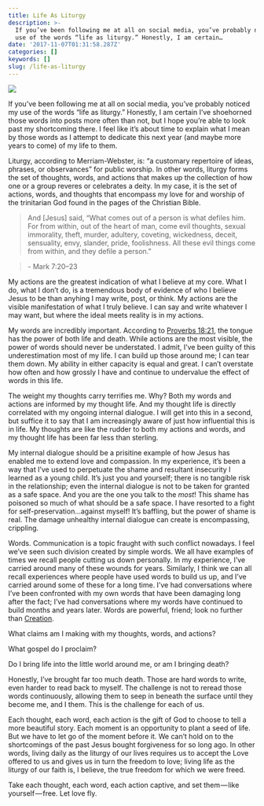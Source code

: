 ```yaml
---
title: Life As Liturgy
description: >-
  If you’ve been following me at all on social media, you’ve probably noticed my
  use of the words “life as liturgy.” Honestly, I am certain…
date: '2017-11-07T01:31:58.287Z'
categories: []
keywords: []
slug: /life-as-liturgy
---
```


![](https://cdn-images-1.medium.com/max/1200/1*naeB4kK-Nj87FU14JVDEng.jpeg)

If you’ve been following me at all on social media, you’ve probably noticed my use of the words “life as liturgy.” Honestly, I am certain I’ve shoehorned those words into posts more often than not, but I hope you’re able to look past my shortcoming there. I feel like it’s about time to explain what I mean by those words as I attempt to dedicate this next year (and maybe more years to come) of my life to them.

Liturgy, according to Merriam-Webster, is: “a customary repertoire of ideas, phrases, or observances” for public worship. In other words, liturgy forms the set of thoughts, words, and actions that makes up the collection of how one or a group reveres or celebrates a deity. In my case, it is the set of actions, words, and thoughts that encompass my love for and worship of the trinitarian God found in the pages of the Christian Bible.

> And \[Jesus\] said, “What comes out of a person is what defiles him. For from within, out of the heart of man, come evil thoughts, sexual immorality, theft, murder, adultery, coveting, wickedness, deceit, sensuality, envy, slander, pride, foolishness. All these evil things come from within, and they defile a person.”

> \- Mark 7:20–23

My actions are the greatest indication of what I believe at my core. What I do, what I don’t do, is a tremendous body of evidence of who I believe Jesus to be than anyhing I may write, post, or think. My actions are the visible manifestation of what I truly believe. I can say and write whatever I may want, but where the ideal meets reality is in my actions.

My words are incredibly important. According to [Proverbs 18:21](https://www.biblegateway.com/passage/?search=Proverbs+18%3A21&version=ESV), the tongue has the power of both life and death. While actions are the most visible, the power of words should never be understated. I admit, I’ve been guilty of this underestimation most of my life. I can build up those around me; I can tear them down. My ability in either capacity is equal and great. I can’t overstate how often and how grossly I have and continue to undervalue the effect of words in this life.

The weight my thoughts carry terrifies me. Why? Both my words and actions are informed by my thought life. And my thought life is directly correlated with my ongoing internal dialogue. I will get into this in a second, but suffice it to say that I am increasingly aware of just how influential this is in life. My thoughts are like the rudder to both my actions and words, and my thought life has been far less than sterling.

My internal dialogue should be a prisitine example of how Jesus has enabled me to extend love and compassion. In my experience, it’s been a way that I’ve used to perpetuate the shame and resultant insecurity I learned as a young child. It’s just you and yourself; there is no tangible risk in the relationship; even the internal dialogue is not to be taken for granted as a safe space. And you are the one you talk to the _most_! This shame has poisoned so much of what should be a safe space. I have resorted to a fight for self-preservation…against myself! It’s baffling, but the power of shame is real. The damage unhealthy internal dialogue can create is encompassing, crippling.

Words. Communication is a topic fraught with such conflict nowadays. I feel we’ve seen such division created by simple words. We all have examples of times we recall people cutting us down personally. In my experience, I’ve carried around many of these wounds for years. Similarly, I think we can all recall experiences where people have used words to build us up, and I’ve carried around some of these for a long time. I’ve had conversations where I’ve been confronted with my own words that have been damaging long after the fact; I’ve had conversations where my words have continued to build months and years later. Words are powerful, friend; look no further than [Creation](https://www.biblegateway.com/passage/?search=Genesis+1%3A1-2%3A3&version=ESV).

What claims am I making with my thoughts, words, and actions?

What gospel do I proclaim?

Do I bring life into the little world around me, or am I bringing death?

Honestly, I’ve brought far too much death. Those are hard words to write, even harder to read back to myself. The challenge is not to reread those words continuously, allowing them to seep in beneath the surface until they become me, and I them. This is the challenge for each of us.

Each thought, each word, each action is the gift of God to choose to tell a more beautiful story. Each moment is an opportunity to plant a seed of life. But we have to let go of the moment before it. We can’t hold on to the shortcomings of the past Jesus bought forgiveness for so long ago. In other words, living daily as the liturgy of our lives requires us to accept the Love offered to us and gives us in turn the freedom to love; living life as the liturgy of our faith is, I believe, the true freedom for which we were freed.

Take each thought, each word, each action captive, and set them — like yourself — free. Let love fly.